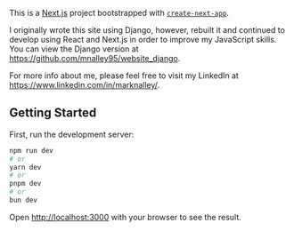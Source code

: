 This is a [Next.js](https://nextjs.org/) project bootstrapped with [`create-next-app`](https://github.com/vercel/next.js/tree/canary/packages/create-next-app).

I originally wrote this site using Django, however, rebuilt it and continued to develop using React and Next.js in order to improve my JavaScript skills. You can view the Django version at https://github.com/mnalley95/website_django.

For more info about me, please feel free to visit my LinkedIn at https://www.linkedin.com/in/marknalley/.

## Getting Started

First, run the development server:

```bash
npm run dev
# or
yarn dev
# or
pnpm dev
# or
bun dev
```

Open [http://localhost:3000](http://localhost:3000) with your browser to see the result.